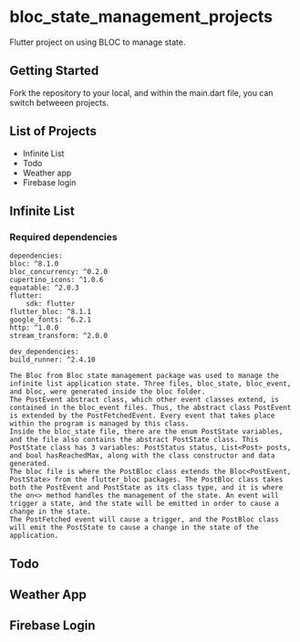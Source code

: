 # bloc_state_management_projects

Flutter project on using BLOC to manage state.

## Getting Started

Fork the repository to your local, and within the main.dart file, you can switch betweeen projects.

## List of Projects
- Infinite List
- Todo
- Weather app
- Firebase login


## Infinite List

### Required dependencies

    dependencies:
    bloc: ^8.1.0
    bloc_concurrency: ^0.2.0
    cupertino_icons: ^1.0.6
    equatable: ^2.0.3
    flutter:
        sdk: flutter
    flutter_bloc: ^8.1.1
    google_fonts: ^6.2.1
    http: ^1.0.0
    stream_transform: ^2.0.0

    dev_dependencies:
    build_runner: ^2.4.10

    The Bloc from Bloc state management package was used to manage the infinite list application state. Three files, bloc_state, bloc_event, and bloc, were generated inside the bloc folder. 
    The PostEvent abstract class, which other event classes extend, is contained in the bloc_event files. Thus, the abstract class PostEvent is extended by the PostFetchedEvent. Every event that takes place within the program is managed by this class.
    Inside the bloc_state file, there are the enum PostState variables, and the file also contains the abstract PostState class. This PostState class has 3 variables: PostStatus status, List<Post> posts, and bool hasReachedMax, along with the class constructor and data generated.
    The bloc file is where the PostBloc class extends the Bloc<PostEvent, PostState> from the flutter_bloc packages. The PostBloc class takes both the PostEvent and PostState as its class type, and it is where the on<> method handles the management of the state. An event will trigger a state, and the state will be emitted in order to cause a change in the state.
    The PostFetched event will cause a trigger, and the PostBloc class will emit the PostState to cause a change in the state of the application.




## Todo


## Weather App


## Firebase Login
